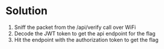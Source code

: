 # Solution

1) Sniff the packet from the /api/verify call over WiFi
2) Decode the JWT token to get the api endpoint for the flag
3) Hit the endpoint with the authorization token to get the flag
